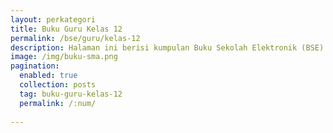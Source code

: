 ```yaml
---
layout: perkategori
title: Buku Guru Kelas 12
permalink: /bse/guru/kelas-12
description: Halaman ini berisi kumpulan Buku Sekolah Elektronik (BSE) Buku Guru Satuan Pendidikan SMA Kelas 12.
image: /img/buku-sma.png
pagination: 
  enabled: true
  collection: posts
  tag: buku-guru-kelas-12
  permalink: /:num/
  
---
```

